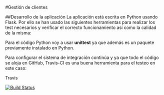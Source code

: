 #Gestión de clientes


##Desarrollo de la aplicación
La aplicación está escrita en Python usando Flask. Por ello se han usado las siguientes herramientas para realizar los test necesarios y verificar el correcto funcionamiento así como la calidad de la misma:


Para el código Python voy a usar **unittest** ya que además es un paquete previamente instalado en Python.


Para configurar el sistema de integración continúa y ya que todo el código se aloja en GitHub, Travis-CI es una buena herramienta para el testeo en este caso:




Travis

[![Build Status](https://travis-ci.org/nachobit/IV_PR_OpenOrder.svg?branch=master)](https://travis-ci.org/nachobit/IV_PR_OpenOrder)